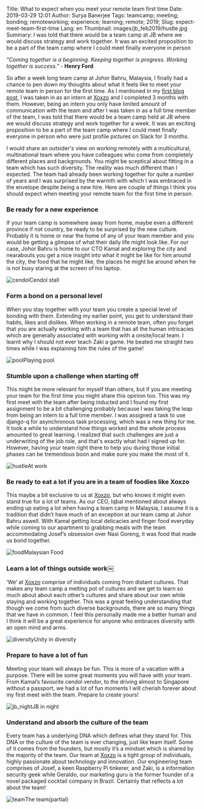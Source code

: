 Title: What to expect when you meet your remote team first time
Date: 2019-03-29 12:01
Author: Surya Banerjee
Tags: teamcamp; meeting; bonding; remoteworking; experience; learning; remote; 2019;
Slug: expect-meet-team-first-time
Lang: en
Thumbnail: images/jb_feb2019/hustle.jpg
Summary: I was told that there would be a team camp at JB where we would discuss strategy and work together. It was an excited proposition to be a part of the team camp where I could meet finally everyone in person

*"Coming together is a beginning. Keeping together is progress. Working together is success."* - **Henry Ford**

So after a week long team camp at Johor Bahru, Malaysia, I finally had a chance to pen down my thoughts about what it feels like to meet your remote team in person for the first time. As I mentioned in my [first blog post](https://blog.xoxzo.com/2019/01/02/key-takeaways-remote-intern/), I was taken in as an intern at [Xoxzo](https://www.xoxzo.com/en/) and I completed 3 months with them. However, being an intern you only have limited amount of communication with the team and after I was taken in as a full time member of the team, I was told that there would be a team camp held at JB where we would discuss strategy and work together for a week. It was an exciting proposition to be a part of the team camp where I could meet finally everyone in person who were just profile pictures on Slack for 3 months.

I would share an outsider's view on working remotely with a multicultural, multinational team where you have colleagues who come from completely different places and backgrounds. You might be sceptical about fitting in a team which has such diversity. The reality was much different than I expected. The team had already been working together for quite a number of years and I was surprised by the warmth with which I was embraced in the envelope despite being a new hire. Here are couple of things I think you should expect when meeting your remote team for the first time in person.

### Be ready for a new experience
If your team camp is somewhere away from home, maybe even a different province if not country, be ready to be surprised by the new culture. Probably it is home or near the home of any of your team member and you would be getting a glimpse of what their daily life might look like. For our case, Johor Bahru is home to our CTO Kamal and exploring the city and nearabouts you get a nice insight into what it might be like for him around the city, the food that he might like, the places he might be around when he is not busy staring at the screen of his laptop.

![cendol](/images/jb_feb2019/cendol.jpg)<span class="caption">Cendol stall</span>

### Form a bond on a personal level
When you stay together with your team you create a special level of bonding with them. Extending my earlier point, you get to understand their habits, likes and dislikes. When working in a remote team, often you forget that you are actually working with a team that has all the human intricacies which are generally associated with working with a onsite/local team. I learnt why I should not ever teach Zaki a game. He beated me straight two times while I was explaining him the rules of the game!

![pool](/images/jb_feb2019/pool.jpg)<span class="caption">Playing pool</span>

### Stumble upon a challenge when starting off
This might be more relevant for myself than others, but if you are meeting your team for the first time you might share this opinion too. This was my first meet with the team after being inducted and I found my first assignment to be a bit challenging probably because I was taking the leap from being an intern to a full time member. I was assigned a task to use django-q for asynchronous task processing, which was a new thing for me. It took a while to understand how things worked and the whole process amounted to great learning. I realized that such challenges are just a underwriting of the job role, and that's exactly what had I signed up for. However, having your team right there to help you during those initial phases can be tremendous boon and make sure you make the most of it. 

![hustle](/images/jb_feb2019/hustle.jpg)<span class="caption">At work</span>

### Be ready to eat a lot if you are in a team of foodies like Xoxzo
This maybe a bit exclusive to us at [Xoxzo](https://www.xoxzo.com/en/), but who knows it might even stand true for a lot of teams. As our CEO, Iqbal mentioned about always ending up eating a lot when having a team camp in Malaysia, I assume it is a tradition that didn’t have much of an exception at our team camp at Johor Bahru aswell. With Kamal getting local delicacies and finger food everyday while coming to our apartment to grabbing meals with the team accommodating Josef’s obsession over Nasi Goreng, it was food that made us bond together.

![food](/images/jb_feb2019/food.jpg)<span class="caption">Malaysian Food</span>

### Learn a lot of things outside work￼
‘We’ at [Xoxzo](https://www.xoxzo.com/en/) comprise of individuals coming from distant cultures. That makes any team camp a melting pot of cultures and we get to learn so much about about each other’s cultures and share about our own while staying and working together. This was a great feeling understanding that though we come from such diverse backgrounds, there are so many things that we have in common. I feel this personally made me a better human and I think it will be a great experience for anyone who embraces diversity with an open mind and arms.

![diversity](/images/jb_feb2019/diversity.jpg)<span class="caption">Unity in diversity</span>

### Prepare to have a lot of fun
Meeting your team will always be fun. This is more of a vacation with a purpose. There will be some great moments you will have with your team. From Kamal’s favourite cendol vendor, to the driving almost to Singapore without a passport, we had a lot of fun moments I will cherish forever about my first meet with the team. Prepare to create yours!

![jb_night](/images/jb_feb2019/jb_night.jpg)<span class="caption">JB in night</span>

### Understand and absorb the culture of the team
Every team has a underlying DNA which defines what they stand for. This DNA or the culture of the team is ever changing, just like team itself. Some of it comes from the founders, but mostly it’s a mindset which is shared by the majority of the team. Our team at [Xoxzo](https://www.xoxzo.com/en/) is a tight group of individuals, highly passionate about technology and innovation. Our engineering team comprises of  Josef, a keen Raspberry Pi tinkerer, and Zaki, is a information security geek while Geraldo, our marketing guru is the former founder of a novel packaged cocktail company in Brazil. Certainly that reflects a lot about the team!

![team](/images/jb_feb2019/team.jpeg)<span class="caption">The team(partial)</span>
